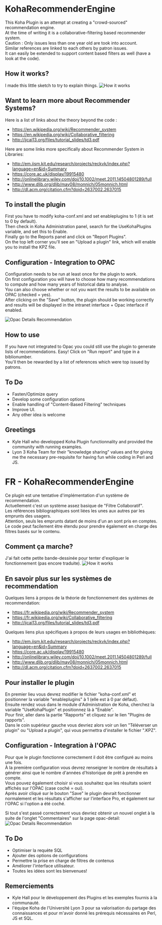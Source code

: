 # KohaRecommenderEngine

This Koha Plugin is an attempt at creating a "crowd-sourced" recommendation engine.<br>
At the time of writing it is a collaborative-filtering based recommender system.<br>
Caution : Only issues less than one year old are took into account.<br>
Similar references are linked to each others by patron issues.<br>
It can easily be extended to support content based filters as well (have a look at the code).<br>

## How it works?
I made this little sketch to try to explain things.
![How it works](recommendationsSketch.png)

## Want to learn more about Recommender Systems?
Here is a list of links about the theory beyond the code :
 * https://en.wikipedia.org/wiki/Recommender_system
 * https://en.wikipedia.org/wiki/Collaborative_filtering
 * http://ijcai13.org/files/tutorial_slides/td3.pdf

Here are some links more specifically about Recommender System in Libraries:
 * http://em.iism.kit.edu/research/projects/reckvk/index.php?language=en&id=Summary
 * https://core.ac.uk/display/19915480
 * http://onlinelibrary.wiley.com/doi/10.1002/meet.2011.14504801289/full
 * http://www.dlib.org/dlib/may08/monnich/05monnich.html
 * http://dl.acm.org/citation.cfm?doid=2637002.2637015

## To install the plugin
First you have to modify koha-conf.xml and set enableplugins to 1 (it is set to 0 by default).<br>
Then check in Koha Administration panel, search for the UseKohaPlugins variable, and set this to Enable.<br>
Finally go to the Reports panel and click on "Report Plugins".<br>
On the top left corner you'll see an "Upload a plugin" link, which will enable you to install the KPZ file.<br>

## Configuration - Integration to OPAC
Configuration needs to be run at least once for the plugin to work.<br>
On first configuration you will have to choose how many recommendations to compute and how many years of historical data to analyse.<br>
You can also choose whether or not you want the results to be available on OPAC (checked = yes).<br>
After clicking on the "Save" button, the plugin should be working correctly and results will be displayed in the intranet interface + Opac interface if enabled.<br>

![Opac Details Recommendation](opac-detail-screenshot.png)

## How to use
If you have not integrated to Opac you could still use the plugin to generate lists of recommendations.
Easy! Click on "Run report" and type in a biblionumber.<br>
You'll then be rewarded by a list of references which were top issued by patrons.<br>

## To Do
- Fasten/Optimize query<br>
- Develop some configuration options<br>
- Enable handling of "Content-Based Filtering" techniques<br>
- Improve UI.<br>
- Any other idea is welcome<br>

## Greetings
- Kyle Hall who developped Koha Plugin functionnality and provided the community with running examples.
- Lyon 3 Koha Team for their "knowledge sharing" values and for giving me the necessary pre-requisite for having fun while coding in Perl and JS.

# FR - KohaRecommenderEngine

Ce plugin est une tentative d'implémentation d'un système de recommendation.<br>
Actuellement c'est un système assez basique de "Filtre Collaboratif".<br>
Les références bibliographiques sont liées les unes aux autres par les emprunts des usagers.<br>
Attention, seuls les emprunts datant de moins d'un an sont pris en comptes.<br>
Le code peut facilement être étendu pour prendre également en charge des filtres basés sur le contenu.<br>

## Comment ça marche?
J'ai fait cette petite bande-dessinée pour tenter d'expliquer le fonctionnement (pas encore traduite).
![How it works](recommendationsSketch.png)

## En savoir plus sur les systèmes de recommendation
Quelques liens à propos de la théorie de fonctionnement des systèmes de recommendation:
 * https://fr.wikipedia.org/wiki/Recommender_system
 * https://fr.wikipedia.org/wiki/Collaborative_filtering
 * http://ijcai13.org/files/tutorial_slides/td3.pdf

Quelques liens plus spécifiques à propos de leurs usages en bibliothèques:
 * http://em.iism.kit.edu/research/projects/reckvk/index.php?language=en&id=Summary
 * https://core.ac.uk/display/19915480
 * http://onlinelibrary.wiley.com/doi/10.1002/meet.2011.14504801289/full
 * http://www.dlib.org/dlib/may08/monnich/05monnich.html
 * http://dl.acm.org/citation.cfm?doid=2637002.2637015

## Pour installer le plugin
En premier lieu vous devrez modifier le fichier "koha-conf.xml" et positionner la variable "enableplugins" à 1 (elle est à 0 par défaut).<br>
Ensuite rendez vous dans le module d'Administration de Koha, cherchez la variable "UseKohaPlugin" et positionnez là à "Enable".<br>
Pour finir, aller dans la partie "Rapports" et cliquez sur le lien "Plugins de rapports".<br>
Dans le coin supérieur gauche vous devriez alors voir un lien "Téléverser un plugin" ou "Upload a plugin", qui vous permettra d'installer le fichier ".KPZ".<br>

## Configuration - Integration à l'OPAC
Pour que le plugin fonctionne correctement il doit être configuré au moins une fois.<br>
À la première configuration vous devrez renseigner le nombre de résultats à générer ainsi que le nombre d'années d'historique de prêt à prendre en compte.<br>
Vous pouvez également choisir si vous souhaitez que les résultats soient affichés sur l'OPAC (case coché = oui).<br>
Après avoir cliqué sur le bouton "Save" le plugin devrait fonctionner normalement et les résultats s'afficher sur l'interface Pro, et également sur l'OPAC si l'option a été coché.<br>

Si tout s'est passé correctement vous devriez obtenir un nouvel onglet à la suite de l'onglet "Commentaires" sur la page opac-detail:
![Opac Details Recommendation](opac-detail-screenshot.png)

## To Do
- Optimiser la requète SQL<br>
- Ajouter des options de configurations<br>
- Permettre la prise en charge de filtres de contenus<br>
- Améliorer l'interface utilisateur.<br>
- Toutes les idées sont les bienvenues!<br>

## Remerciements
- Kyle Hall pour le développement des Plugins et les exemples fournis à la communauté.
- l'équipe Koha de l'Université Lyon 3 pour sa valorisation du partage des connaissances et pour m'avoir donné les prérequis nécessaires en Perl, JS et SQL.
